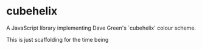 [comment1]: <> (to generate HTML out of this file use:       )
[comment2]: <> ($pandoc README.md -s -o foo.html             )

# cubehelix

A JavaScript library implementing Dave Green's `cubehelix' colour scheme.

This is just scaffolding for the time being

